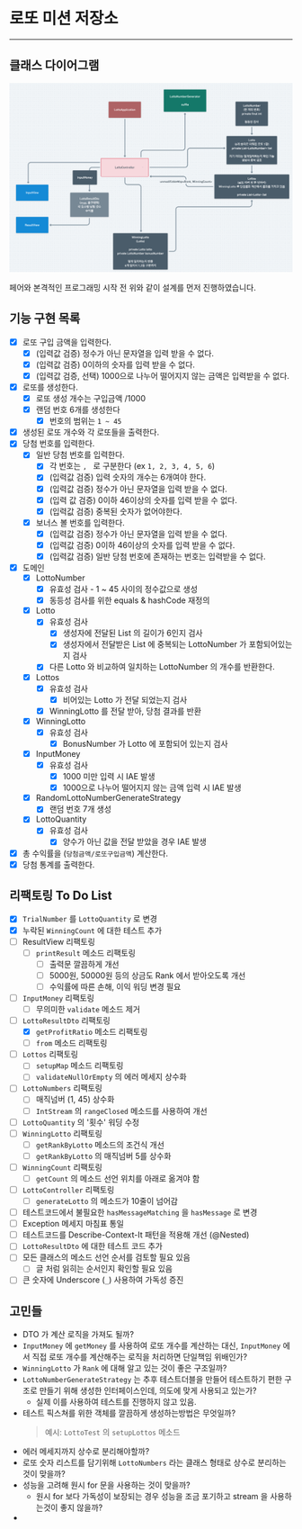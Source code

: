 # 로또 미션 저장소

---

## 클래스 다이어그램

![](./class-diagram.png)

페어와 본격적인 프로그래밍 시작 전 위와 같이 설계를 먼저 진행하였습니다.

## 기능 구현 목록

- [X] 로또 구입 금액을 입력한다.
    - [X] (입력값 검증) 정수가 아닌 문자열을 입력 받을 수 없다.
    - [X] (입력값 검증) 0이하의 숫자를 입력 받을 수 없다.
    - [X] (입력값 검증, 선택) 1000으로 나누어 떨어지지 않는 금액은 입력받을 수 없다.
- [X] 로또를 생성한다.
    - [X] 로또 생성 개수는 구입금액 /1000
    - [X] 랜덤 번호 6개를 생성한다
        - [X] 번호의 범위는 `1 ~ 45`
- [X] 생성된 로또 개수와 각 로또들을 출력한다.
- [X] 당첨 번호를 입력한다.
    - [X] 일반 당첨 번호를 입력한다.
        - [X] 각 번호는 `, ` 로 구분한다 (ex `1, 2, 3, 4, 5, 6`)
        - [X] (입력값 검증) 입력 숫자의 개수는 6개여야 한다.
        - [X] (입력값 검증) 정수가 아닌 문자열을 입력 받을 수 없다.
        - [X] (입력 값 검증) 0이하 46이상의 숫자를 입력 받을 수 없다.
        - [X] (입력값 검증) 중복된 숫자가 없어야한다.
    - [X] 보너스 볼 번호를 입력한다.
        - [X] (입력값 검증) 정수가 아닌 문자열을 입력 받을 수 없다.
        - [X] (입력값 검증) 0이하 46이상의 숫자를 입력 받을 수 없다.
        - [X] (입력값 검증) 일반 당첨 번호에 존재하는 번호는 입력받을 수 없다.
- [X] 도메인
    - [X] LottoNumber
        - [X] 유효성 검사 - 1 ~ 45 사이의 정수값으로 생성
        - [X] 동등성 검사를 위한 equals & hashCode 재정의
    - [X] Lotto
        - [X] 유효성 검사
            - [X] 생성자에 전달된 List<Lotto> 의 길이가 6인지 검사
            - [X] 생성자에서 전달받은 List 에 중복되는 LottoNumber 가 포함되어있는지 검사
        - [X] 다른 Lotto 와 비교하여 일치하는 LottoNumber 의 개수를 반환한다.
    - [X] Lottos
        - [X] 유효성 검사
            - [X] 비어있는 Lotto 가 전달 되었는지 검사
        - [X] WinningLotto 를 전달 받아, 당첨 결과를 반환
    - [X] WinningLotto
        - [X] 유효성 검사
            - [X] BonusNumber 가 Lotto 에 포함되어 있는지 검사
    - [X] InputMoney
        - [X] 유효성 검사
            - [X] 1000 미만 입력 시 IAE 발생
            - [X] 1000으로 나누어 떨어지지 않는 금액 입력 시 IAE 발생
    - [X] RandomLottoNumberGenerateStrategy
        - [X] 랜덤 번호 7개 생성
    - [X] LottoQuantity
        - [X] 유효성 검사
            - [X] 양수가 아닌 값을 전달 받았을 경우 IAE 발생
- [X] 총 수익률을 (`당첨금액/로또구입금액`) 계산한다.
- [X] 당첨 통계를 출력한다.

## 리팩토링 To Do List

- [X] `TrialNumber` 를 `LottoQuantity` 로 변경
- [X] 누락된 `WinningCount` 에 대한 테스트 추가
- [ ] ResultView 리팩토링
    - [ ] `printResult` 메소드 리팩토링
        - [ ] 출력문 깔끔하게 개선
        - [ ] 5000원, 50000원 등의 상금도 Rank 에서 받아오도록 개선
        - [ ] 수익률에 따른 손해, 이익 워딩 변경 필요
- [ ] `InputMoney` 리팩토링
  - [ ] 무의미한 `validate` 메소드 제거
- [ ] `LottoResultDto` 리팩토링
  - [X] `getProfitRatio` 메소드 리팩토링
  - [ ] `from` 메소드 리팩토링
- [ ] `Lottos` 리팩토링
  - [ ] `setupMap` 메소드 리팩토링
  - [ ] `validateNullOrEmpty` 의 에러 메세지 상수화
- [ ] `LottoNumbers` 리팩토링
  - [ ] 매직넘버 (1, 45) 상수화
  - [ ] `IntStream` 의 `rangeClosed` 메소드를 사용하여 개선
- [ ] `LottoQuantity` 의 '횟수' 워딩 수정
- [ ] `WinningLotto` 리팩토링
  - [ ] `getRankByLotto` 메소드의 조건식 개선
  - [ ] `getRankByLotto` 의 매직넘버 5를 상수화
- [ ] `WinningCount` 리팩토링
  - [ ] `getCount` 의 메소드 선언 위치를 아래로 옮겨야 함
- [ ] `LottoController` 리팩토링
  - [ ] `generateLotto` 의 메소드가 10줄이 넘어감
- [ ] 테스트코드에서 불필요한 `hasMessageMatching` 을 `hasMessage` 로 변경
- [ ] Exception 메세지 마침표 통일
- [ ] 테스트코드를 Describe-Context-It 패턴을 적용해 개선 (@Nested)
- [ ] `LottoResultDto` 에 대한 테스트 코드 추가
- [ ] 모든 클래스의 메소드 선언 순서를 검토할 필요 있음
  - [ ] 글 처럼 읽히는 순서인지 확인할 필요 있음
- [ ] 큰 숫자에 Underscore (`_`) 사용하여 가독성 증진

## 고민들

- DTO 가 계산 로직을 가져도 될까?
- `InputMoney` 에 `getMoney` 를 사용하여 로또 개수를 계산하는 대신, `InputMoney` 에서 직접 로또 개수를 계산해주는 로직을 처리하면 단일책임 위배인가?
- `WinningLotto` 가 `Rank` 에 대해 알고 있는 것이 좋은 구조일까?
- `LottoNumberGenerateStrategy` 는 추후 테스트더블을 만들어 테스트하기 편한 구조로 만들기 위해 생성한 인터페이스인데, 의도에 맞게 사용되고 있는가?
  - 실제 이를 사용하여 테스트를 진행하지 않고 있음.
- 테스트 픽스쳐를 위한 객체를 깔끔하게 생성하는방법은 무엇일까?
  > 예시: `LottoTest` 의 `setupLottos` 메소드
- 에러 메세지까지 상수로 분리해야할까?
- 로또 숫자 리스트를 담기위해 `LottoNumbers` 라는 클래스 형태로 상수로 분리하는것이 맞을까?
- 성능을 고려해 원시 for 문을 사용하는 것이 맞을까?
  - 원시 for 보다 가독성이 보장되는 경우 성능을 조금 포기하고 stream 을 사용하는것이 좋지 않을까?
- 